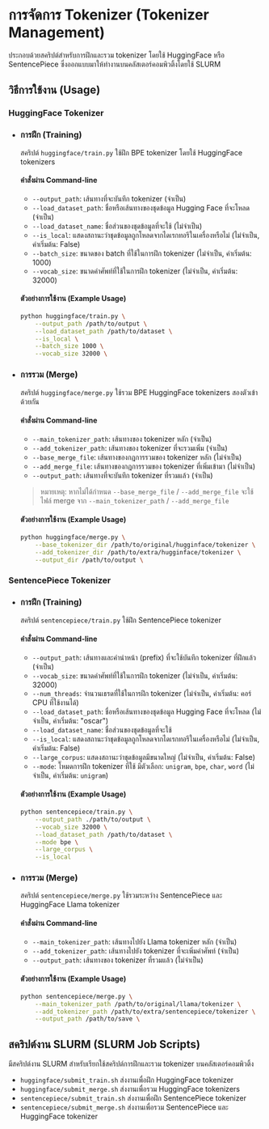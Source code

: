 # การจัดการ Tokenizer (Tokenizer Management)
ประกอบด้วยสคริปต์สำหรับการฝึกและรวม tokenizer โดยใช้ HuggingFace หรือ SentencePiece ซึ่งออกแบบมาให้ทำงานบนคลัสเตอร์คอมพิวติ้งโดยใช้ SLURM

## วิธีการใช้งาน (Usage)

### HuggingFace Tokenizer
- ### การฝึก (Training)
    สคริปต์ `huggingface/train.py` ใช้ฝึก BPE tokenizer โดยใช้ HuggingFace tokenizers

    #### คำสั่งผ่าน Command-line
    - `--output_path`: เส้นทางที่จะบันทึก tokenizer (จำเป็น)
    - `--load_dataset_path`: ชื่อหรือเส้นทางของชุดข้อมูล Hugging Face ที่จะโหลด (จำเป็น)
    - `--load_dataset_name`: ชื่อส่วนของชุดข้อมูลที่จะใช้ (ไม่จำเป็น)
    - `--is_local`: แสดงสถานะว่าชุดข้อมูลถูกโหลดจากไดเรกทอรีในเครื่องหรือไม่ (ไม่จำเป็น, ค่าเริ่มต้น: False)
    - `--batch_size`: ขนาดของ batch ที่ใช้ในการฝึก tokenizer (ไม่จำเป็น, ค่าเริ่มต้น: 1000)
    - `--vocab_size`: ขนาดคำศัพท์ที่ใช้ในการฝึก tokenizer (ไม่จำเป็น, ค่าเริ่มต้น: 32000)

    #### ตัวอย่างการใช้งาน (Example Usage)
    ```bash
    python huggingface/train.py \
        --output_path /path/to/output \
        --load_dataset_path /path/to/dataset \
        --is_local \
        --batch_size 1000 \
        --vocab_size 32000 \
    ```

- ### การรวม (Merge)
    สคริปต์ `huggingface/merge.py` ใช้รวม BPE HuggingFace tokenizers สองตัวเข้าด้วยกัน

    #### คำสั่งผ่าน Command-line
    - `--main_tokenizer_path`: เส้นทางของ tokenizer หลัก (จำเป็น)
    - `--add_tokenizer_path`: เส้นทางของ tokenizer ที่จะรวมเพิ่ม (จำเป็น)
    - `--base_merge_file`: เส้นทางของกฎการรวมของ tokenizer หลัก (ไม่จำเป็น)
    - `--add_merge_file`: เส้นทางของกฎการรวมของ tokenizer ที่เพิ่มเข้ามา (ไม่จำเป็น)
    - `--output_path`: เส้นทางที่จะบันทึก tokenizer ที่รวมแล้ว (จำเป็น)

    > หมายเหตุ: หากไม่ได้กำหนด `--base_merge_file` / `--add_merge_file` จะใช้ไฟล์ merge จาก `--main_tokenizer_path` / `--add_merge_file`

    #### ตัวอย่างการใช้งาน (Example Usage)
    ```bash
    python huggingface/merge.py \
        --base_tokenizer_dir /path/to/original/hugginface/tokenizer \
        --add_tokenizer_dir /path/to/extra/hugginface/tokenizer \
        --output_dir /path/to/output \
    ```

### SentencePiece Tokenizer
- ### การฝึก (Training)
    สคริปต์ `sentencepiece/train.py` ใช้ฝึก SentencePiece tokenizer

    #### คำสั่งผ่าน Command-line
    - `--output_path`: เส้นทางและคำนำหน้า (prefix) ที่จะใช้บันทึก tokenizer ที่ฝึกแล้ว (จำเป็น)
    - `--vocab_size`: ขนาดคำศัพท์ที่ใช้ในการฝึก tokenizer (ไม่จำเป็น, ค่าเริ่มต้น: 32000)
    - `--num_threads`: จำนวนเธรดที่ใช้ในการฝึก tokenizer (ไม่จำเป็น, ค่าเริ่มต้น: คอร์ CPU ที่ใช้งานได้)
    - `--load_dataset_path`: ชื่อหรือเส้นทางของชุดข้อมูล Hugging Face ที่จะโหลด (ไม่จำเป็น, ค่าเริ่มต้น: "oscar")
    - `--load_dataset_name`: ชื่อส่วนของชุดข้อมูลที่จะใช้
    - `--is_local`: แสดงสถานะว่าชุดข้อมูลถูกโหลดจากไดเรกทอรีในเครื่องหรือไม่ (ไม่จำเป็น, ค่าเริ่มต้น: False)
    - `--large_corpus`: แสดงสถานะว่าชุดข้อมูลมีขนาดใหญ่ (ไม่จำเป็น, ค่าเริ่มต้น: False)
    - `--mode`: โหมดการฝึก tokenizer ที่ใช้ มีตัวเลือก: `unigram`, `bpe`, `char`, `word` (ไม่จำเป็น, ค่าเริ่มต้น: `unigram`)

    #### ตัวอย่างการใช้งาน (Example Usage)
    ```bash
    python sentencepiece/train.py \
        --output_path ./path/to/output \
        --vocab_size 32000 \
        --load_dataset_path /path/to/dataset \
        --mode bpe \
        --large_corpus \
        --is_local
    ```

- ### การรวม (Merge)
    สคริปต์ `sentencepiece/merge.py` ใช้รวมระหว่าง SentencePiece และ HuggingFace Llama tokenizer

    #### คำสั่งผ่าน Command-line
    - `--main_tokenizer_path`: เส้นทางไปยัง Llama tokenizer หลัก (จำเป็น)
    - `--add_tokenizer_path`: เส้นทางไปยัง tokenizer ที่จะเพิ่มคำศัพท์ (จำเป็น)
    - `--output_path`: เส้นทางของ tokenizer ที่รวมแล้ว (ไม่จำเป็น)

    #### ตัวอย่างการใช้งาน (Example Usage)
    ```bash
    python sentencepiece/merge.py \
        --main_tokenizer_path /path/to/original/llama/tokenizer \
        --add_tokenizer_path /path/to/extra/sentencepiece/tokenizer \
        --output_path /path/to/save \
    ```

## สคริปต์งาน SLURM (SLURM Job Scripts)
มีสคริปต์งาน SLURM สำหรับเรียกใช้สคริปต์การฝึกและรวม tokenizer บนคลัสเตอร์คอมพิวติ้ง

- `huggingface/submit_train.sh` ส่งงานเพื่อฝึก HuggingFace tokenizer
- `huggingface/submit_merge.sh` ส่งงานเพื่อรวม HuggingFace tokenizers
- `sentencepiece/submit_train.sh` ส่งงานเพื่อฝึก SentencePiece tokenizer
- `sentencepiece/submit_merge.sh` ส่งงานเพื่อรวม SentencePiece และ HuggingFace tokenizer
